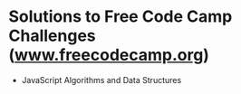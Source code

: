 # Solutions to Free Code Camp Challenges (www.freecodecamp.org)

- JavaScript Algorithms and Data Structures
